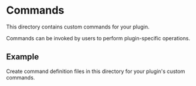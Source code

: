 # Commands

This directory contains custom commands for your plugin.

Commands can be invoked by users to perform plugin-specific operations.

## Example

Create command definition files in this directory for your plugin's custom commands.
